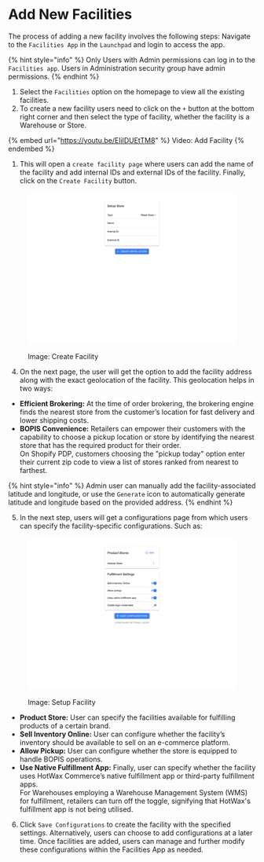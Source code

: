 # Add New Facilities

The process of adding a new facility involves the following steps: Navigate to the `Facilities App` in the `Launchpad` and login to access the app.

{% hint style="info" %}
Only Users with Admin permissions can log in to the `Facilities app`. Users in Administration security group have admin permissions.
{% endhint %}

1. Select the `Facilities` option on the homepage to view all the existing facilities.
2. To create a new facility users need to click on the `+` button at the bottom right corner and then select the type of facility, whether the facility is a Warehouse or Store.

{% embed url="https://youtu.be/EIilDUEtTM8" %}
Video: Add Facility
{% endembed %}

1. This will open a `create facility page` where users can add the name of the facility and add internal IDs and external IDs of the facility. Finally, click on the `Create Facility` button.



<figure><img src="../../.gitbook/assets/facilities.hotwax.io_create-facility_type=PHYSICAL_STORE.png" alt=""><figcaption><p>Image: Create Facility</p></figcaption></figure>

4. On the next page, the user will get the option to add the facility address along with the exact geolocation of the facility. This geolocation helps in two ways:

* **Efficient Brokering:** At the time of order brokering, the brokering engine finds the nearest store from the customer’s location for fast delivery and lower shipping costs.
* **BOPIS Convenience:** Retailers can empower their customers with the capability to choose a pickup location or store by identifying the nearest store that has the required product for their order.\
  On Shopify PDP, customers choosing the "pickup today" option enter their current zip code to view a list of stores ranked from nearest to farthest.

{% hint style="info" %}
Admin user can manually add the facility-associated latitude and longitude, or use the `Generate` icon to automatically generate latitude and longitude based on the provided address.
{% endhint %}

5. In the next step, users will get a configurations page from which users can specify the facility-specific configurations. Such as:

<figure><img src="../../.gitbook/assets/facilities.hotwax.io_add-facility-config_WEST_STREET.png" alt=""><figcaption><p>Image: Setup Facility</p></figcaption></figure>

* **Product Store:** User can specify the facilities available for fulfilling products of a certain brand.
* **Sell Inventory Online:** User can configure whether the facility’s inventory should be available to sell on an e-commerce platform.
* **Allow Pickup:** User can configure whether the store is equipped to handle BOPIS operations.
* **Use Native Fulfillment App:** Finally, user can specify whether the facility uses HotWax Commerce’s native fulfillment app or third-party fulfillment apps.\
  For Warehouses employing a Warehouse Management System (WMS) for fulfillment, retailers can turn off the toggle, signifying that HotWax's fulfillment app is not being utilised.

6. Click `Save Configurations` to create the facility with the specified settings. Alternatively, users can choose to add configurations at a later time. Once facilities are added, users can manage and further modify these configurations within the Facilities App as needed.
